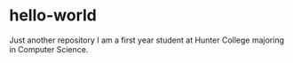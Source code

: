 # hello-world
Just another repository
I am a first year student at Hunter College majoring in Computer Science.

